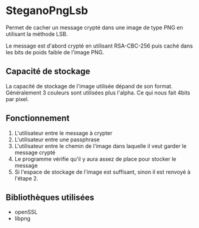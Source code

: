 # SteganoPngLsb

Permet de cacher un message crypté dans une image de type PNG en utilisant la méthode LSB.

Le message est d'abord crypté en utilisant RSA-CBC-256 puis caché dans les bits de poids faible de l'image PNG.

## Capacité de stockage

La capacité de stockage de l'image utilisée dépand de son format. Généralement 3 couleurs sont utilisées plus l'alpha. Ce qui nous fait 4bits par pixel.

## Fonctionnement

1. L'utilisateur entre le message à crypter
2. L'utilisateur entre une passphrase
2. L'utilisateur entre le chemin de l'image dans laquelle il veut garder le message crypté
3. Le programme vérifie qu'il y aura assez de place pour stocker le message
4. Si l'espace de stockage de l'image est suffisant, sinon il est renvoyé à l'étape 2.

## Bibliothèques utilisées

- openSSL
- libpng
